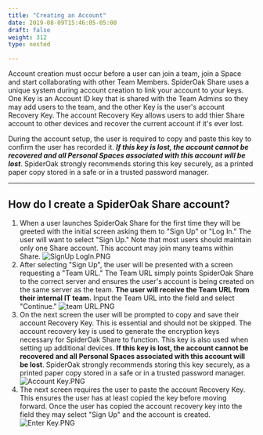 ```yaml
---
title: "Creating an Account"
date: 2019-08-09T15:46:05-05:00
draft: false
weight: 312
type: nested

---
```


Account creation must occur before a user can join a team, join a Space and start collaborating with other Team Members. SpiderOak Share uses a unique system during account creation to link your account to your keys. One Key is an Account ID key that is shared with the Team Admins so they may add users to the team, and the other Key is the user's account Recovery Key. The account Recovery Key allows users to add thier Share account to other devices and recover the current account if it's ever lost. 

During the account setup, the user is required to copy and paste this key to confirm the user has recorded it. ***If this key is lost, the account cannot be recovered and all Personal Spaces associated with this account will be lost***. SpiderOak strongly recommends storing this key securely, as a printed paper copy stored in a safe or in a trusted password manager.

---

## How do I create a SpiderOak Share account? 

1. When a user launches SpiderOak Share for the first time they will be greeted with the initial screen asking them to "Sign Up" or "Log In." The user will want to select "Sign Up."  Note that most users should maintain only one Share account. This account may join many teams within Share.
![SignUp LogIn.PNG](/user/attachments/099f5341.PNG)
2. After selecting "Sign Up", the user will be presented with a screen requesting a "Team URL." The Team URL simply points SpiderOak Share to the correct server and ensures the user's account is being created on the same server as the team. **The user will receive the Team URL from their internal IT team.** Input the Team URL into the field and select "Continue."
![team URL.PNG](/user/attachments/7434c831.PNG)
3. On the next screen the user will be prompted to copy and save their account Recovery Key. This is essential and should not be skipped. The account recovery key is used to generate the encryption keys necessary for SpiderOak Share to function. This key is also used when setting up additional devices. **If this key is lost, the account cannot be recovered and all Personal Spaces associated with this account will be lost**. SpiderOak strongly recommends storing this key securely, as a printed paper copy stored in a safe or in a trusted password manager.
![Account Key.PNG](/user/attachments/1467ff92.PNG)
4. The next screen requires the user to paste the account Recovery Key. This ensures the user has at least copied the key before moving forward. Once the user has copied the account recovery key into the field they may select "Sign Up" and the account is created.![Enter Key.PNG](/user/attachments/2abe800a.PNG)
